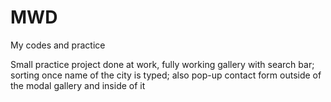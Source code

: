 # MWD
My codes and practice

Small practice project done at work, fully working gallery with search bar; sorting once name of the city is typed; also pop-up contact form outside of the modal gallery and inside of it
